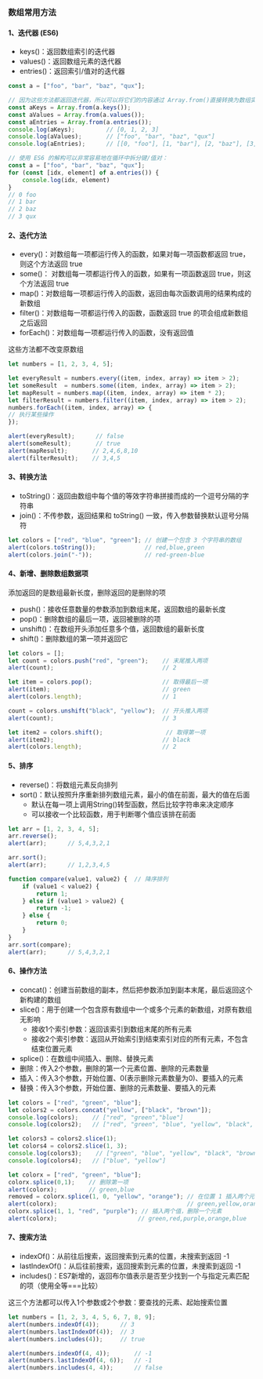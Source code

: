 ### 数组常用方法
#### 1、迭代器 (ES6)
* keys()：返回数组索引的迭代器
* values()：返回数组元素的迭代器
* entries()：返回索引/值对的迭代器

```js
const a = ["foo", "bar", "baz", "qux"];

// 因为这些方法都返回迭代器，所以可以将它们的内容通过 Array.from()直接转换为数组实例
const aKeys = Array.from(a.keys());
const aValues = Array.from(a.values());
const aEntries = Array.from(a.entries());
console.log(aKeys);         // [0, 1, 2, 3]
console.log(aValues);       // ["foo", "bar", "baz", "qux"]
console.log(aEntries);      // [[0, "foo"], [1, "bar"], [2, "baz"], [3, "qux"]]

// 使用 ES6 的解构可以非常容易地在循环中拆分键/值对：
const a = ["foo", "bar", "baz", "qux"];
for (const [idx, element] of a.entries()) {
    console.log(idx, element)
}
// 0 foo 
// 1 bar 
// 2 baz 
// 3 qux
```


#### 2、迭代方法
* every()：对数组每一项都运行传入的函数，如果对每一项函数都返回 true，则这个方法返回 true
* some()： 对数组每一项都运行传入的函数，如果有一项函数返回 true，则这个方法返回 true
* map()：对数组每一项都运行传入的函数，返回由每次函数调用的结果构成的新数组
* filter()：对数组每一项都运行传入的函数，函数返回 true 的项会组成新数组之后返回
* forEach()：对数组每一项都运行传入的函数，没有返回值

这些方法都不改变原数组



```js
let numbers = [1, 2, 3, 4, 5];

let everyResult = numbers.every((item, index, array) => item > 2);
let someResult  = numbers.some((item, index, array) => item > 2);
let mapResult = numbers.map((item, index, array) => item * 2);
let filterResult = numbers.filter((item, index, array) => item > 2);
numbers.forEach((item, index, array) => {
// 执行某些操作
});

alert(everyResult);      // false
alert(someResult);       // true
alert(mapResult);       // 2,4,6,8,10
alert(filterResult);    // 3,4,5
```



#### 3、转换方法
* toString()：返回由数组中每个值的等效字符串拼接而成的一个逗号分隔的字符串
* join()：不传参数，返回结果和 toString() 一致，传入参数替换默认逗号分隔符

```js
let colors = ["red", "blue", "green"]; // 创建一个包含 3 个字符串的数组
alert(colors.toString());              // red,blue,green
alert(colors.join("-"));               // red-green-blue
```


#### 4、新增、删除数组数据项
添加返回的是数组最新长度，删除返回的是删除的项
* push()：接收任意数量的参数添加到数组末尾，返回数组的最新长度
* pop()：删除数组的最后一项，返回被删除的项
* unshift()：在数组开头添加任意多个值，返回数组的最新长度
* shift()：删除数组的第一项并返回它

```js
let colors = []; 
let count = colors.push("red", "green");    // 末尾推入两项
alert(count);                               // 2

let item = colors.pop();                    // 取得最后一项
alert(item);                                // green
alert(colors.length);                       // 1

count = colors.unshift("black", "yellow");  // 开头推入两项
alert(count);                               // 3

let item2 = colors.shift();                  // 取得第一项
alert(item2);                               // black
alert(colors.length);                       // 2
```


#### 5、排序
* reverse()：将数组元素反向排列
* sort()：默认按照升序重新排列数组元素，最小的值在前面，最大的值在后面
  * 默认在每一项上调用String()转型函数，然后比较字符串来决定顺序
  * 可以接收一个比较函数，用于判断哪个值应该排在前面

```js
let arr = [1, 2, 3, 4, 5];
arr.reverse();
alert(arr);      // 5,4,3,2,1

arr.sort();
alert(arr);      // 1,2,3,4,5

function compare(value1, value2) {  // 降序排列
    if (value1 < value2) {
        return 1;       
    } else if (value1 > value2) {
        return -1;      
    } else {
        return 0;
    }
}
arr.sort(compare);
alert(arr);      // 5,4,3,2,1
```

#### 6、操作方法
* concat()：创建当前数组的副本，然后把参数添加到副本末尾，最后返回这个新构建的数组
* slice()：用于创建一个包含原有数组中一个或多个元素的新数组，对原有数组无影响
  * 接收1个索引参数：返回该索引到数组末尾的所有元素
  * 接收2个索引参数：返回从开始索引到结束索引对应的所有元素，不包含结束位置元素
* splice()：在数组中间插入、删除、替换元素
* 删除：传入2个参数，删除的第一个元素位置、删除的元素数量
* 插入：传入3个参数，开始位置、0(表示删除元素数量为0)、要插入的元素
* 替换：传入3个参数，开始位置、删除的元素数量、要插入的元素

```js
let colors = ["red", "green", "blue"];
let colors2 = colors.concat("yellow", ["black", "brown"]);
console.log(colors);    // ["red", "green","blue"]
console.log(colors2);   // ["red", "green", "blue", "yellow", "black", "brown"]

let colors3 = colors2.slice(1);
let colors4 = colors2.slice(1, 3);
console.log(colors3);    // ["green", "blue", "yellow", "black", "brown"]
console.log(colors4);   // ["blue", "yellow"]

let colorx = ["red", "green", "blue"];
colorx.splice(0,1);    // 删除第一项
alert(colorx);         // green,blue
removed = colorx.splice(1, 0, "yellow", "orange"); // 在位置 1 插入两个元素
alert(colorx);                                     // green,yellow,orange,blue
colorx.splice(1, 1, "red", "purple"); // 插入两个值，删除一个元素
alert(colorx);                       // green,red,purple,orange,blue
```


#### 7、搜索方法
* indexOf()：从前往后搜索，返回搜索到元素的位置，未搜索到返回 -1
* lastIndexOf()：从后往前搜索，返回搜索到元素的位置，未搜索到返回 -1
* includes()：ES7新增的，返回布尔值表示是否至少找到一个与指定元素匹配的项（使用全等===比较）

这三个方法都可以传入1个参数或2个参数：要查找的元素、起始搜索位置
```js
let numbers = [1, 2, 3, 4, 5, 6, 7, 8, 9];
alert(numbers.indexOf(4));      // 3
alert(numbers.lastIndexOf(4));  // 3
alert(numbers.includes(4));     // true

alert(numbers.indexOf(4, 4));       // -1
alert(numbers.lastIndexOf(4, 6));   // -1
alert(numbers.includes(4, 4));      // false
```


